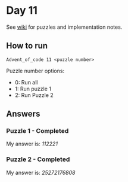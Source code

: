 # Day 11

See [wiki](https://github.com/jio125/Advent-of-code-2022/wiki/Day-11) for puzzles and implementation notes.

## How to run

`Advent_of_code 11 <puzzle number>`

Puzzle number options:

- 0: Run all
- 1: Run puzzle 1
- 2: Run Puzzle 2

## Answers

### Puzzle 1 - Completed

My answer is: *112221*

### Puzzle 2 - Completed

My answer is: *25272176808*
